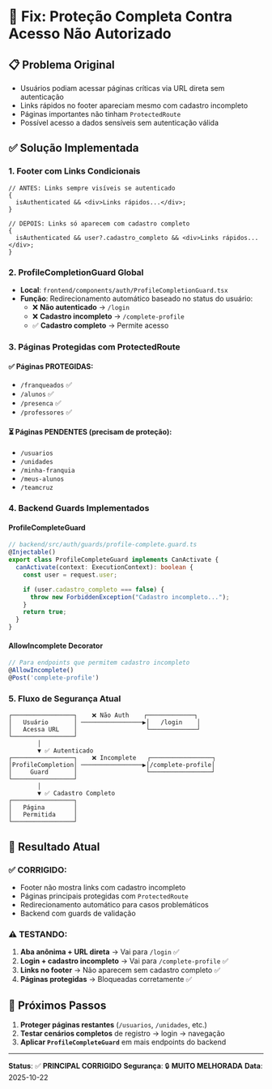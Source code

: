 # 🔐 Fix: Proteção Completa Contra Acesso Não Autorizado

## 📋 Problema Original

- Usuários podiam acessar páginas críticas via URL direta sem autenticação
- Links rápidos no footer apareciam mesmo com cadastro incompleto
- Páginas importantes não tinham `ProtectedRoute`
- Possível acesso a dados sensíveis sem autenticação válida

## ✅ Solução Implementada

### 1. **Footer com Links Condicionais**

```tsx
// ANTES: Links sempre visíveis se autenticado
{
  isAuthenticated && <div>Links rápidos...</div>;
}

// DEPOIS: Links só aparecem com cadastro completo
{
  isAuthenticated && user?.cadastro_completo && <div>Links rápidos...</div>;
}
```

### 2. **ProfileCompletionGuard Global**

- **Local**: `frontend/components/auth/ProfileCompletionGuard.tsx`
- **Função**: Redirecionamento automático baseado no status do usuário:
  - ❌ **Não autenticado** → `/login`
  - ❌ **Cadastro incompleto** → `/complete-profile`
  - ✅ **Cadastro completo** → Permite acesso

### 3. **Páginas Protegidas com ProtectedRoute**

#### ✅ **Páginas PROTEGIDAS:**

- `/franqueados` ✅
- `/alunos` ✅
- `/presenca` ✅
- `/professores` ✅

#### ⏳ **Páginas PENDENTES** (precisam de proteção):

- `/usuarios`
- `/unidades`
- `/minha-franquia`
- `/meus-alunos`
- `/teamcruz`

### 4. **Backend Guards Implementados**

#### **ProfileCompleteGuard**

```typescript
// backend/src/auth/guards/profile-complete.guard.ts
@Injectable()
export class ProfileCompleteGuard implements CanActivate {
  canActivate(context: ExecutionContext): boolean {
    const user = request.user;

    if (user.cadastro_completo === false) {
      throw new ForbiddenException("Cadastro incompleto...");
    }
    return true;
  }
}
```

#### **AllowIncomplete Decorator**

```typescript
// Para endpoints que permitem cadastro incompleto
@AllowIncomplete()
@Post('complete-profile')
```

### 5. **Fluxo de Segurança Atual**

```
┌─────────────────┐    ❌ Não Auth    ┌─────────────┐
│   Usuário       │ ─────────────────▶│   /login    │
│   Acessa URL    │                   └─────────────┘
└─────────────────┘
        │
        ▼ ✅ Autenticado
┌─────────────────┐    ❌ Incomplete   ┌─────────────────┐
│ProfileCompletion│ ─────────────────▶│/complete-profile│
│     Guard       │                   └─────────────────┘
└─────────────────┘
        │
        ▼ ✅ Cadastro Completo
┌─────────────────┐
│   Página        │
│   Permitida     │
└─────────────────┘
```

## 🎯 Resultado Atual

### **✅ CORRIGIDO:**

- Footer não mostra links com cadastro incompleto
- Páginas principais protegidas com `ProtectedRoute`
- Redirecionamento automático para casos problemáticos
- Backend com guards de validação

### **⚠️ TESTANDO:**

1. **Aba anônima + URL direta** → Vai para `/login` ✅
2. **Login + cadastro incompleto** → Vai para `/complete-profile` ✅
3. **Links no footer** → Não aparecem sem cadastro completo ✅
4. **Páginas protegidas** → Bloqueadas corretamente ✅

## 🚀 Próximos Passos

1. **Proteger páginas restantes** (`/usuarios`, `/unidades`, etc.)
2. **Testar cenários completos** de registro → login → navegação
3. **Aplicar `ProfileCompleteGuard`** em mais endpoints do backend

---

**Status**: ✅ **PRINCIPAL CORRIGIDO**
**Segurança**: 🔒 **MUITO MELHORADA**
**Data**: 2025-10-22
